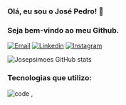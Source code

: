 ### Olá, eu sou o José Pedro! 👋

### Seja bem-vindo ao meu Github.


[![Email](https://img.shields.io/badge/Gmail-D14836?style=for-the-badge&logo=gmail&logoColor=white)](josebtsimoes@gmail.com)
[![Linkedin](	https://img.shields.io/badge/LinkedIn-0077B5?style=for-the-badge&logo=linkedin&logoColor=white)](https://www.linkedin.com/in/jos%C3%A9-pedro-sim%C3%B5es-0ba76b208/)
[![Instagram](https://img.shields.io/badge/Instagram-E4405F?style=for-the-badge&logo=instagram&logoColor=white)](https://www.instagram.com/ze_talamoni)

![Josepsimoes GitHub stats](https://github-readme-stats.vercel.app/api?username=Josepsimoes&show_icons=true&theme=tokyonight)


### Tecnologias que utilizo:
![code](https://img.shields.io/badge/Python-14354C?style=for-the-badge&logo=python&logoColor=white)
,
